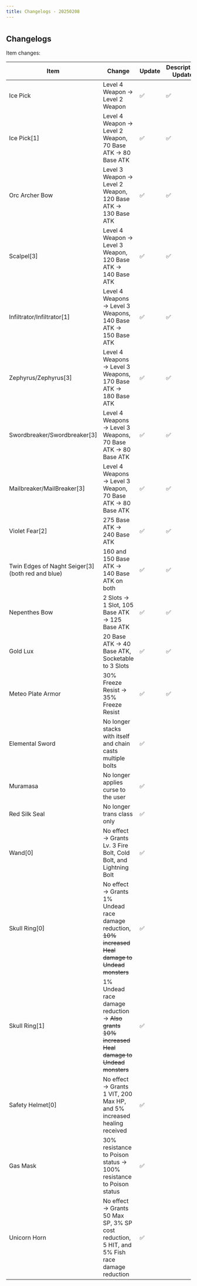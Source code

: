 ```yaml
---
title: Changelogs - 20250208
---
```


#

## Changelogs

Item changes:

| Item                                              | Change                                                                                               | Update | Description Update |
| ------------------------------------------------- | ---------------------------------------------------------------------------------------------------- | ------ | ------------------ |
| Ice Pick                                          | Level 4 Weapon → Level 2 Weapon                                                                      | ✅     | ✅                 |
| Ice Pick[1]                                       | Level 4 Weapon → Level 2 Weapon, 70 Base ATK → 80 Base ATK                                           | ✅     | ✅                 |
| Orc Archer Bow                                    | Level 3 Weapon → Level 2 Weapon, 120 Base ATK → 130 Base ATK                                         | ✅     | ✅                 |
| Scalpel[3]                                        | Level 4 Weapon → Level 3 Weapon, 120 Base ATK → 140 Base ATK                                         | ✅     | ✅                 |
| Infiltrator/Infiltrator[1]                        | Level 4 Weapons → Level 3 Weapons, 140 Base ATK → 150 Base ATK                                       | ✅     | ✅                 |
| Zephyrus/Zephyrus[3]                              | Level 4 Weapons → Level 3 Weapons, 170 Base ATK → 180 Base ATK                                       | ✅     | ✅                 |
| Swordbreaker/Swordbreaker[3]                      | Level 4 Weapons → Level 3 Weapons, 70 Base ATK → 80 Base ATK                                         | ✅     | ✅                 |
| Mailbreaker/MailBreaker[3]                        | Level 4 Weapons → Level 3 Weapon, 70 Base ATK → 80 Base ATK                                          | ✅     | ✅                 |
| Violet Fear[2]                                    | 275 Base ATK → 240 Base ATK                                                                          | ✅     | ✅                 |
| Twin Edges of Naght Seiger[3] (both red and blue) | 160 and 150 Base ATK → 140 Base ATK on both                                                          | ✅     | ✅                 |
| Nepenthes Bow                                     | 2 Slots → 1 Slot, 105 Base ATK → 125 Base ATK                                                        | ✅     | ✅                 |
| Gold Lux                                          | 20 Base ATK → 40 Base ATK, Socketable to 3 Slots                                                     | ✅     | ✅                 |
| Meteo Plate Armor                                 | 30% Freeze Resist → 35% Freeze Resist                                                                | ✅     | ✅                 |
| Elemental Sword                                   | No longer stacks with itself and chain casts multiple bolts                                          | ✅     |                    |
| Muramasa                                          | No longer applies curse to the user                                                                  | ✅     |                    |
| Red Silk Seal                                     | No longer trans class only                                                                           | ✅     |                    |
| Wand[0]                                           | No effect → Grants Lv. 3 Fire Bolt, Cold Bolt, and Lightning Bolt                                    | ✅     |                    |
| Skull Ring[0]                                     | No effect → Grants 1% Undead race damage reduction, ~~10% increased Heal damage to Undead monsters~~ | ✅     |                    |
| Skull Ring[1]                                     | 1% Undead race damage reduction → ~~Also grants 10% increased Heal damage to Undead monsters~~       | ✅     |                    |
| Safety Helmet[0]                                  | No effect → Grants 1 VIT, 200 Max HP, and 5% increased healing received                              | ✅     |                    |
| Gas Mask                                          | 30% resistance to Poison status → 100% resistance to Poison status                                   | ✅     |                    |
| Unicorn Horn                                      | No effect → Grants 50 Max SP, 3% SP cost reduction, 5 HIT, and 5% Fish race damage reduction         | ✅     |                    |
